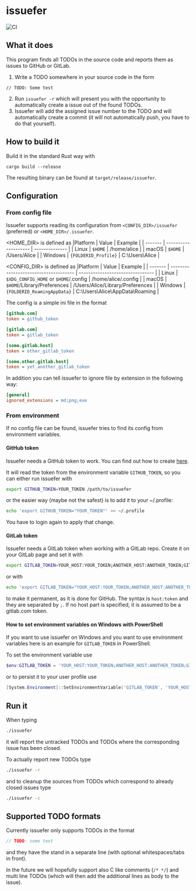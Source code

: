 # issuefer

![CI](https://github.com/torlenor/issuefer/workflows/CI/badge.svg)

## What it does

This program finds all TODOs in the source code and reports them as issues to GitHub or GitLab.

1. Write a TODO somewhere in your source code in the form
```
// TODO: Some test
```
2. Run `issuefer -r` which will present you with the opportunity to automatically create a issue out of the found TODOs.
3. Issuefer will add the assigned issue number to the TODO and will automatically create a commit (it will not automatically push, you have to do that yourself).

## How to build it

Build it in the standard Rust way with
```
cargo build --release
```
The resulting binary can be found at `target/release/issuefer`.

## Configuration

### From config file

Issuefer supports reading its configuration from `<CONFIG_DIR>/issuefer` (preferred) or `<HOME_DIR>/.issuefer`.

<HOME_DIR> is defined as
|Platform | Value                | Example        |
| ------- | -------------------- | -------------- |
| Linux   | `$HOME`              | /home/alice    |
| macOS   | `$HOME`              | /Users/Alice   |
| Windows | `{FOLDERID_Profile}` | C:\Users\Alice |

<CONFIG_DIR> is defined as
|Platform | Value                                 | Example                          |
| ------- | ------------------------------------- | -------------------------------- |
| Linux   | `$XDG_CONFIG_HOME` or `$HOME`/.config | /home/alice/.config              |
| macOS   | `$HOME`/Library/Preferences           | /Users/Alice/Library/Preferences |
| Windows | `{FOLDERID_RoamingAppData}`           | C:\Users\Alice\AppData\Roaming   |

The config is a simple ini file in the format

```ini
[github.com]
token = github_token

[gitlab.com]
token = gitlab_token

[some.gitlab.host]
token = other_gitlab_token

[some.other.gitlab.host]
token = yet_another_gitlab_token
```

In addition you can tell issuefer to ignore file by extension in the following way:

```ini
[general]
ignored_extensions = md;png;exe
```

### From environment

If no config file can be found, issuefer tries to find its config from environment variables.

#### GitHub token

Issuefer needs a GitHub token to work. You can find out how to create [here](https://help.github.com/en/github/authenticating-to-github/creating-a-personal-access-token-for-the-command-line).

It will read the token from the environment variable `GITHUB_TOKEN`, so you can either run issuefer with
```bash
export GITHUB_TOKEN=YOUR_TOKEN /path/to/issuefer
```

or the easier way (maybe not the safest) is to add it to your ~/.profile:
```bash
echo 'export GITHUB_TOKEN="YOUR_TOKEN"' >> ~/.profile
```
You have to login again to apply that change.

#### GitLab token

Issuefer needs a GitLab token when working with a GitLab repo. Create it on your GitLab page and set it with

```bash
export GITLAB_TOKEN=YOUR_HOST:YOUR_TOKEN;ANOTHER_HOST:ANOTHER_TOKEN;GITLAB_COM_TOKEN /path/to/issuefer
```

or with
```bash
echo 'export GITLAB_TOKEN="YOUR_HOST:YOUR_TOKEN;ANOTHER_HOST:ANOTHER_TOKEN;GITLAB_COM_TOKEN"' >> ~/.profile
```
to make it permanent, as it is done for GitHub. The syntax is `host:token` and they are separated by `;`. If no host part is specified, it is assumed to be a gitlab.com token.

#### How to set environment variables on Windows with PowerShell

If you want to use issuefer on Windows and you want to use environment variables here is an example for `GITLAB_TOKEN` in PowerShell.

To set the environment variable use

```powershell
$env:GITLAB_TOKEN = 'YOUR_HOST:YOUR_TOKEN;ANOTHER_HOST:ANOTHER_TOKEN;GITLAB_COM_TOKEN'
```

or to persist it to your user profile use

```powershell
[System.Environment]::SetEnvironmentVariable('GITLAB_TOKEN', 'YOUR_HOST:YOUR_TOKEN;ANOTHER_HOST:ANOTHER_TOKEN;GITLAB_COM_TOKEN', [System.EnvironmentVariableTarget]::User)
```

## Run it

When typing

```bash
./issuefer
```

it will report the untracked TODOs and TODOs where the corresponding issue has been closed.

To actually report new TODOs type
```bash
./issuefer -r
```

and to cleanup the sources from TODOs which correspond to already closed issues type
```bash
./issuefer -c
```

## Supported TODO formats

Currently issuefer only supports TODOs in the format
```CPP
// TODO: some text
```

and they have the stand in a separate line (with optional whitespaces/tabs in front).

In the future we will hopefully support also C like comments (`/* */`) and multi line TODOs (which will then add the additional lines as body to the issue).